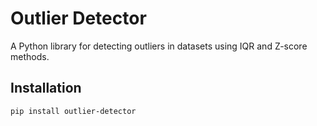 # Outlier Detector

A Python library for detecting outliers in datasets using IQR and Z-score methods.

## Installation
```bash
pip install outlier-detector
